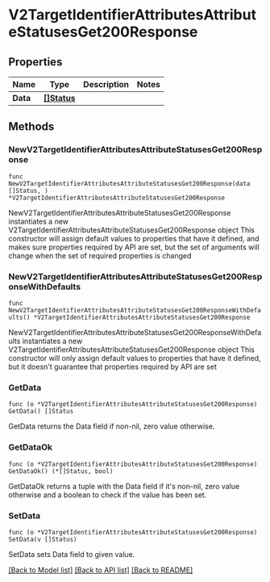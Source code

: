 # V2TargetIdentifierAttributesAttributeStatusesGet200Response

## Properties

Name | Type | Description | Notes
------------ | ------------- | ------------- | -------------
**Data** | [**[]Status**](Status.md) |  | 

## Methods

### NewV2TargetIdentifierAttributesAttributeStatusesGet200Response

`func NewV2TargetIdentifierAttributesAttributeStatusesGet200Response(data []Status, ) *V2TargetIdentifierAttributesAttributeStatusesGet200Response`

NewV2TargetIdentifierAttributesAttributeStatusesGet200Response instantiates a new V2TargetIdentifierAttributesAttributeStatusesGet200Response object
This constructor will assign default values to properties that have it defined,
and makes sure properties required by API are set, but the set of arguments
will change when the set of required properties is changed

### NewV2TargetIdentifierAttributesAttributeStatusesGet200ResponseWithDefaults

`func NewV2TargetIdentifierAttributesAttributeStatusesGet200ResponseWithDefaults() *V2TargetIdentifierAttributesAttributeStatusesGet200Response`

NewV2TargetIdentifierAttributesAttributeStatusesGet200ResponseWithDefaults instantiates a new V2TargetIdentifierAttributesAttributeStatusesGet200Response object
This constructor will only assign default values to properties that have it defined,
but it doesn't guarantee that properties required by API are set

### GetData

`func (o *V2TargetIdentifierAttributesAttributeStatusesGet200Response) GetData() []Status`

GetData returns the Data field if non-nil, zero value otherwise.

### GetDataOk

`func (o *V2TargetIdentifierAttributesAttributeStatusesGet200Response) GetDataOk() (*[]Status, bool)`

GetDataOk returns a tuple with the Data field if it's non-nil, zero value otherwise
and a boolean to check if the value has been set.

### SetData

`func (o *V2TargetIdentifierAttributesAttributeStatusesGet200Response) SetData(v []Status)`

SetData sets Data field to given value.



[[Back to Model list]](../README.md#documentation-for-models) [[Back to API list]](../README.md#documentation-for-api-endpoints) [[Back to README]](../README.md)


